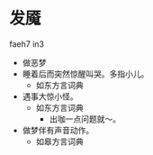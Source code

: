 # 发魇
faeh7 in3
+ 做恶梦
+ 睡着后而突然惊醒叫哭。多指小儿。
  * 如东方言词典
+ 遇事大惊小怪。
  * 如东方言词典
    - 出咖一点问题就～。
+ 做梦伴有声音动作。
  * 如皋方言词典
